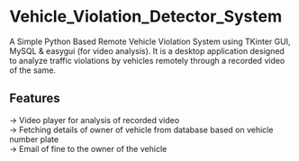 # Vehicle_Violation_Detector_System

A Simple Python Based Remote Vehicle Violation System using TKinter GUI, MySQL &amp; easygui (for video analysis). 
It is a desktop application designed to analyze traffic violations by vehicles remotely through a recorded video of the same.

## Features
-> Video player for analysis of recorded video\
-> Fetching details of owner of vehicle from database based on vehicle number plate\
-> Email of fine to the owner of the vehicle 
